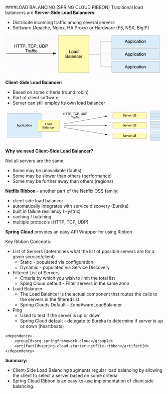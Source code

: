 ####LOAD BALANCING (SPRING CLOUD RIBBON)
Traditional load balancers are **Server-Side Load Balancers**:
- Distribute incoming traffic among several servers
- Software (Apache, Nginx, HA Proxy) or Hardware (F5, NSX, BigIP)

![server-load-balancer](https://raw.githubusercontent.com/Shtramak/spring-cloud-training/master/images/server-load-balancer.jpg)

**Client-Side Load Balancer:**
- Based on some criteria (round robin)
- Part of client software
- Server can still employ its own load balancer

![client-load-balancer](https://raw.githubusercontent.com/Shtramak/spring-cloud-training/master/images/client-load-balancer.jpg)

**Why we need Client-Side Load Balancer?**

Not all servers are the same:
- Some may be unavailable (faults)
- Some may be slower than others (performance)
- Some may be further away than others (regions)

**Netflix Ribbon** - another part of the Netflix OSS family:
- client side load balancer
- automatically integrates with service discovery (Eureka)
- built in failure resiliency (Hystrix)
- caching / batching
- multiple protocols (HTTP, TCP, UDP)

**Spring Cloud** provides an easy API Wrapper for using Ribbon

Key Ribbon Concepts:
- List of Servers (determines what the list of possible servers are for a given service/client)
    - Static - populated via configuration
    - Dynamic - populated via Service Discovery
- Filtered List of Servers
    - Criteria by which you wish to limit the total list
    - Sping Cloud default - Filter servers in the same _zone_
- Load Balancer
    - The Load Balancer is the actual component that routes the calls to the servers in the filtered list
    - Spring Clouds Default - ZoneAwareLoadBalancer
- Ping
    - Used to test if the server is up or down
    - Spring Cloud default - delegate to Eureka to determine if server is up or down (heartbeats)
```
<dependency>
    <groupId>org.springframework.cloud</groupId>
    <artifactId>spring-cloud-starter-netflix-ribbon</artifactId>
</dependency>
```

**Summary:**
- Client-Side Load Balancing augments regular load balancing by allowing the client to select a server based on some criteria
- Spring Cloud Ribbon is an easy-to-use implementation of client side balancing.
